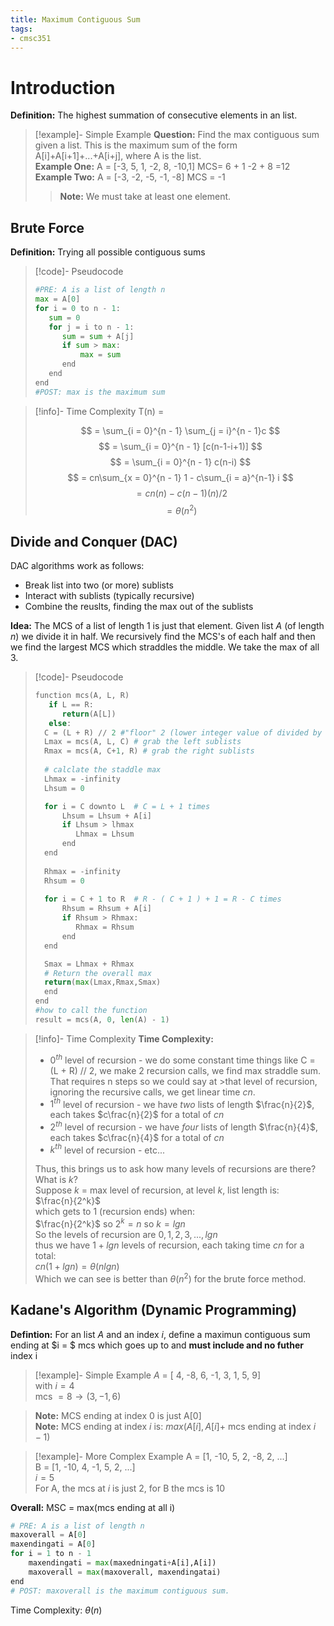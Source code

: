 ```yaml
---
title: Maximum Contiguous Sum
tags:
- cmsc351
---
```


# Introduction

**Definition:** The highest summation of consecutive elements in an list.

>[!example]- Simple Example
>**Question:** Find the max contiguous sum given a list. This is the maximum sum of the form A[i]+A[i+1]+...+A[i+j], where A is the list.  
>**Example One:** A = [-3, 5, 1, -2, 8, -10,1] MCS= 6 + 1 -2 + 8 =12  
>**Example Two:** A = [-3, -2, -5, -1, -8] MCS = -1  
>> **Note:** We must take at least one element.  

## Brute Force

**Definition:** Trying all possible contiguous sums

>[!code]- Pseudocode
>```python
>#PRE: A is a list of length n
>max = A[0]
>for i = 0 to n - 1:
>    sum = 0
>    for j = i to n - 1:
>    	sum = sum + A[j]
>		if sum > max:
>			max = sum
>		end
>    end
>end
>#POST: max is the maximum sum
>```

>[!info]- Time Complexity
> T(n) = 
>
>$$
>	  = \sum_{i = 0}^{n - 1} \sum_{j = i}^{n - 1}c 
>$$
>$$ 
>     = \sum_{i = 0}^{n - 1} [c(n-1-i+1)]  
>$$
>$$
>     = \sum_{i = 0}^{n - 1} c(n-i)  
>$$
>$$
>     = cn\sum_{x = 0}^{n - 1} 1 - c\sum_{i = a}^{n-1} i  
>$$
>$$
>     = cn(n) - c(n-1)(n)/2  
>$$
>$$
>     = \theta (n^2)
>$$

## Divide and Conquer (DAC)

DAC algorithms work as follows:
* Break list into two (or more) sublists
* Interact with sublists (typically recursive)
* Combine the reuslts, finding the max out of the sublists	

**Idea:** The MCS of a list of length 1 is just that element. Given list $A$ (of length $n$) we divide it in half. We recursively find the MCS's of each half and then we find the largest MCS which straddles the middle. We take the max of all 3.

>[!code]- Pseudocode
>```python
>function mcs(A, L, R)
>    if L == R:
>		return(A[L])
>    else:
>	C = (L + R) // 2 #"floor" 2 (lower integer value of divided by 2 if decimal)
>	Lmax = mcs(A, L, C) # grab the left sublists
>	Rmax = mcs(A, C+1, R) # grab the right sublists
>	
>	# calclate the staddle max
>	Lhmax = -infinity
>	Lhsum = 0
>
>	for i = C downto L	# C = L + 1 times
>	    Lhsum = Lhsum + A[i]
>	    if Lhsum > lhmax
>	       Lhmax = Lhsum
>	    end
>	end
>	
>	Rhmax = -infinity
>	Rhsum = 0
>	
>	for i = C + 1 to R	# R - ( C + 1 ) + 1 = R - C times
>	    Rhsum = Rhsum + A[i]
>	    if Rhsum > Rhmax:
>	       Rhmax = Rhsum
>	    end
>	end
>
>	Smax = Lhmax + Rhmax
>	# Return the overall max
>	return(max(Lmax,Rmax,Smax)
>   end  
>end
> #how to call the function
> result = mcs(A, 0, len(A) - 1)
>```

>[!info]- Time Complexity
>**Time Complexity:**  
>* $0^{th}$ level of recursion - we do some constant time things like C = (L + R) // 2, we make 2 recursion calls, we find max straddle sum. That requires n steps so we could say at >that level of recursion, ignoring the recursive calls, we get linear time $cn$.  
>* $1^{th}$ level of recursion - we have *two* lists of length $\frac{n}{2}$, each takes $c\frac{n}{2}$ for a total of $cn$
>* $2^{th}$ level of recursion - we have *four* lists of length $\frac{n}{4}$, each takes $c\frac{n}{4}$ for a total of $cn$
>* $k^{th}$ level of recursion - etc...
>
> Thus, this brings us to ask how many levels of recursions are there? What is $k$?  
> Suppose $k$ = max level of recursion, at level $k$, list length is:  
>$\frac{n}{2^k}$  
>which gets to 1 (recursion ends) when:  
>$\frac{n}{2^k}$ so $2^k = n$ so $k = lgn$  
>So the levels of recursion are $0,1,2,3,..., lgn$  
>thus we have $1 + lgn$ levels of recursion, each taking time $cn$ for a total:  
>$cn(1+lgn) = \theta(nlgn)$  
> Which we can see is better than $\theta(n^2)$ for the brute force method.

## Kadane's Algorithm (Dynamic Programming)

**Defintion:** For an list $A$ and an index $i$, define a maximun contiguous sum ending at $i = $ mcs which goes up to and **must include and no futher** index i

>[!example]- Simple Example
> $A$ = [ 4, -8, 6, -1, 3, 1, 5, 9]  
> with $i = 4$  
> mcs $= 8 \to (3, -1, 6)$  

> **Note:** MCS ending at index 0 is just A[0]  
> **Note:** MCS ending at index $i$ is: $max(A[i], A[i] +$ mcs ending at index $i - 1)$

>[!example]- More Complex Example
> A = [1, -10, 5, 2, -8, 2, ...]  
> B = [1, -10, 4, -1, 5, 2, ...]   
> $i = 5$  
>For A, the mcs at $i$ is just 2, for B the mcs is 10

**Overall:** MSC = max(mcs ending at all i)

```python
# PRE: A is a list of length n
maxoverall = A[0]
maxendingati = A[0]
for i = 1 to n - 1
    maxendingati = max(maxedningati+A[i],A[i])
    maxoverall = max(maxoverall, maxendingatai)
end
# POST: maxoverall is the maximum contiguous sum.
```

Time Complexity: $\theta(n)$
